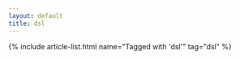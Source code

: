 ```yaml
---
layout: default
title: dsl
---
```


{% include article-list.html name="Tagged with 'dsl'" tag="dsl" %}
